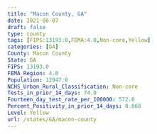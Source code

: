 ```yaml
---
title: "Macon County, GA"
date: 2021-06-07
draft: false
type: county
tags: [FIPS:13193.0,FEMA:4.0,Non-core,Yellow]
categories: [GA]
County: Macon County
State: GA
FIPS: 13193.0
FEMA_Region: 4.0
Population: 12947.0
NCHS_Urban_Rural_Classification: Non-core
Tests_in_prior_14_days: 74.0
Fourteen_day_test_rate_per_100000: 572.0
Percent_Positivity_in_prior_14_days: 0.068
Level: Yellow
url: /states/GA/macon-county
---
```



